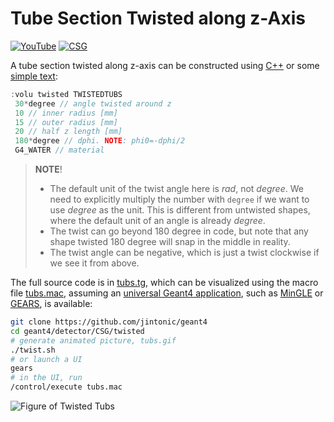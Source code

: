 # Tube Section Twisted along z-Axis

[![YouTube](https://img.shields.io/badge/You-Tube-red?style=flat)](https://youtube.com/shorts/RXZDt5xKYtU)
[![CSG](https://img.shields.io/badge/CSG-Solids-blue?style=flat)](..)

A tube section twisted along z-axis can be constructed using [C++][] or some [simple text](../..):

```cpp
:volu twisted TWISTEDTUBS
 30*degree // angle twisted around z
 10 // inner radius [mm]
 15 // outer radius [mm]
 20 // half z length [mm]
 180*degree // dphi. NOTE: phi0=-dphi/2
 G4_WATER // material
```

> **NOTE**!
>
> - The default unit of the twist angle here is *rad*, not *degree*. We need to explicitly multiply the number with `degree` if we want to use *degree* as the unit. This is different from untwisted shapes, where the default unit of an angle is already *degree*.
> - The twist can go beyond 180 degree in code, but note that any shape twisted 180 degree will snap in the middle in reality.
> - The twist angle can be negative, which is just a twist clockwise if we see it from above.

The full source code is in [tubs.tg][], which can be visualized using the macro file [tubs.mac][], assuming an [universal Geant4 application][], such as [MinGLE][] or [GEARS][], is available:

```sh
git clone https://github.com/jintonic/geant4
cd geant4/detector/CSG/twisted
# generate animated picture, tubs.gif
./twist.sh
# or launch a UI
gears
# in the UI, run
/control/execute tubs.mac
```

![Figure of Twisted Tubs](https://geant4-userdoc.web.cern.ch/UsersGuides/ForApplicationDeveloper/html/_images/aTwistedTubs.jpg)

[C++]: https://geant4-userdoc.web.cern.ch/UsersGuides/ForApplicationDeveloper/html/Detector/Geometry/geomSolids.html#constructed-solid-geometry-csg-solids
[tubs.tg]: https://github.com/jintonic/geant4/blob/main/detector/CSG/twisted/tubs.tg
[tubs.mac]: https://github.com/jintonic/geant4/blob/main/detector/CSG/twisted/tubs.mac
[universal Geant4 application]: https://youtu.be/3g9CkyBS31o
[MinGLE]: https://github.com/jintonic/mingle
[GEARS]: https://github.com/jintonic/gears
